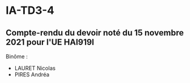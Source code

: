 # IA-TD3-4

## Compte-rendu du devoir noté du 15 novembre 2021 pour l'UE HAI919I

Binôme :
- LAURET Nicolas
- PIRES Andréa
